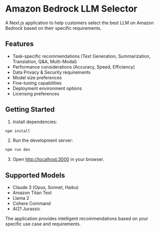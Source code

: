 # Amazon Bedrock LLM Selector

A Next.js application to help customers select the best LLM on Amazon Bedrock based on their specific requirements.

## Features

- Task-specific recommendations (Text Generation, Summarization, Translation, Q&A, Multi-Modal)
- Performance considerations (Accuracy, Speed, Efficiency)
- Data Privacy & Security requirements
- Model size preferences
- Fine-tuning capabilities
- Deployment environment options
- Licensing preferences

## Getting Started

1. Install dependencies:
```bash
npm install
```

2. Run the development server:
```bash
npm run dev
```

3. Open [http://localhost:3000](http://localhost:3000) in your browser.

## Supported Models

- Claude 3 (Opus, Sonnet, Haiku)
- Amazon Titan Text
- Llama 2
- Cohere Command
- AI21 Jurassic

The application provides intelligent recommendations based on your specific use case and requirements.